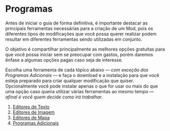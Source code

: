 # Programas

Antes de iniciar o guia de forma definitiva, é importante destacar as principais ferramentas necessárias para a criação de um Mod, pois os diferentes tipos de modificações que você possa querer realizar podem resultar em diferentes ferramentas sendo utilizadas em conjunto.

O objetivo é compartilhar principalmente as melhores opções gratuitas para que você possa iniciar sem se preocupar com gastos, porém daremos ênfase a algumas opções pagas caso seja de interesse.

Escolha uma ferramenta de cada tópico abaixo — *com exceção dos Programas Adicionais* — e faça o download e a instalação para que você esteja preparado para criar qualquer modificação que quiser. Opcionalmente você pode instalar apenas o que for usar ou mais do que uma opção caso queira utilizar várias ferramentas ao mesmo tempo — *afinal é você quem decide como irá trabalhar*.

1. [Editores de Texto](texto.md)
2. [Editores de Imagem](imagens.md)
3. [Editores de Mapa](mapa.md)
4. [Programas Adicionais](adicional.md)